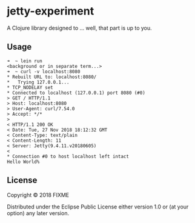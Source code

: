 # jetty-experiment

A Clojure library designed to ... well, that part is up to you.

## Usage

```
➜  ~ lein run
<background or in separate term...>
➜  ~ curl -v localhost:8080
* Rebuilt URL to: localhost:8080/
*   Trying 127.0.0.1...
* TCP_NODELAY set
* Connected to localhost (127.0.0.1) port 8080 (#0)
> GET / HTTP/1.1
> Host: localhost:8080
> User-Agent: curl/7.54.0
> Accept: */*
>
< HTTP/1.1 200 OK
< Date: Tue, 27 Nov 2018 18:12:32 GMT
< Content-Type: text/plain
< Content-Length: 11
< Server: Jetty(9.4.11.v20180605)
<
* Connection #0 to host localhost left intact
Hello World%
```


## License

Copyright © 2018 FIXME

Distributed under the Eclipse Public License either version 1.0 or (at
your option) any later version.

